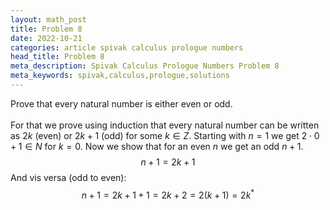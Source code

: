 ```yaml
---
layout: math_post
title: Problem 8
date: 2022-10-21
categories: article spivak calculus prologue numbers
head_title: Problem 8
meta_description: Spivak Calculus Prologue Numbers Problem 8
meta_keywords: spivak,calculus,prologue,solutions
---
```


<p>

  Prove that every natural number is either even or odd.
  <br>
  <br>
  For that we prove using induction that every natural number can be written as $2k$ (even) or $2k + 1$ (odd) for some $k \in Z$.
  Starting with $n = 1$ we get $2 \cdot 0 + 1 \in N$ for $k = 0$. Now we show that for an even $n$ we get an odd $n + 1$.
  $$n + 1 = 2k + 1$$
  And vis versa (odd to even):
  $$n + 1 = 2k + 1 + 1 = 2k + 2 = 2(k + 1) = 2k^*$$

</p>
